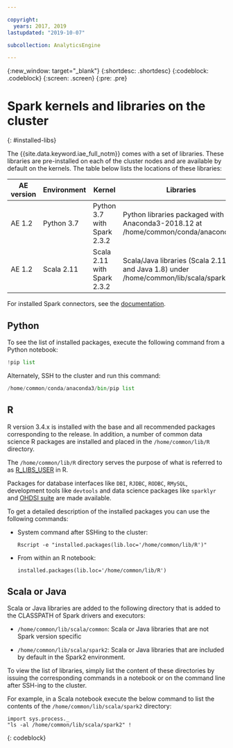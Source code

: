 ```yaml
---

copyright:
  years: 2017, 2019
lastupdated: "2019-10-07"

subcollection: AnalyticsEngine

---
```


<!-- Attribute definitions -->
{:new_window: target="_blank"}
{:shortdesc: .shortdesc}
{:codeblock: .codeblock}
{:screen: .screen}
{:pre: .pre}

# Spark kernels and libraries on the cluster
{: #installed-libs}

The {{site.data.keyword.iae_full_notm}} comes with a set of libraries. These libraries are pre-installed on each of the cluster nodes and are available by default on the kernels. The table below lists the locations of these libraries:

|AE version| Environment | Kernel | Libraries |                 
|-------------|--------|-----------|------------|
|AE 1.2| Python 3.7 |Python 3.7 with Spark 2.3.2 |Python libraries packaged with Anaconda3-2018.12 at /home/common/conda/anaconda3/ |
|AE 1.2| Scala 2.11|Scala 2.11 with Spark 2.3.2 |Scala/Java libraries (Scala 2.11 and Java 1.8) under /home/common/lib/scala/spark2 |

For installed Spark connectors, see the [documentation](/docs/AnalyticsEngine?topic=AnalyticsEngine-spark-connectors).

## Python

To see the list of installed packages, execute the following command from a Python notebook:

```python
!pip list
```

Alternately, SSH to the cluster and run this command:

```python
/home/common/conda/anaconda3/bin/pip list
```

## R

R version 3.4.x is installed with the base and all recommended packages corresponding to the release. In addition, a number of common data science R packages are installed and placed in the `/home/common/lib/R` directory.

The `/home/common/lib/R` directory serves the purpose of what is referred to as [R_LIBS_USER](https://stat.ethz.ch/R-manual/R-devel/library/base/html/libPaths.html) in R.

Packages for database interfaces like `DBI`, `RJDBC`, `RODBC`, `RMySQL`, development tools like `devtools` and data science packages like `sparklyr` and [OHDSI suite](https://github.com/OHDSI/) are made available.

To get a detailed description of the installed packages you can use the following commands:

* System command after SSHing to the cluster:

  `Rscript -e "installed.packages(lib.loc='/home/common/lib/R')"`

* From within an R notebook:

  `installed.packages(lib.loc='/home/common/lib/R')`

## Scala or Java

Scala or Java libraries are added to the following directory that is added to the CLASSPATH of Spark drivers and executors:

- `/home/common/lib/scala/common`: Scala or Java libraries that are not Spark version specific

- `/home/common/lib/scala/spark2`: Scala or Java libraries that are included by default in the Spark2 environment.

To view the list of libraries, simply list the content of these directories by issuing the corresponding commands in a notebook or on the command line after SSH-ing to the cluster.

For example, in a Scala notebook execute the below command to list the contents of the `/home/common/lib/scala/spark2` directory:
```
import sys.process._
"ls -al /home/common/lib/scala/spark2" !
```
{: codeblock}
